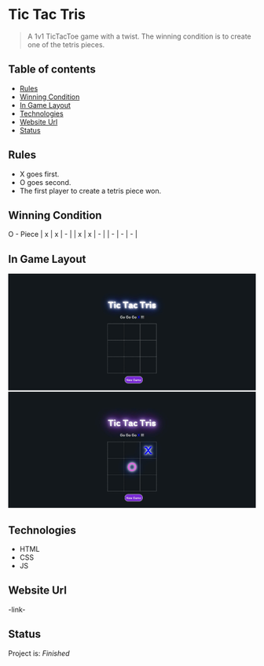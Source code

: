 # Tic Tac Tris
> A 1v1 TicTacToe game with a twist. The winning condition is to create one of the tetris pieces.

## Table of contents
* [Rules](#rules)
* [Winning Condition](#winning-condition)
* [In Game Layout](#in-game-layout)
* [Technologies](#technologies)
* [Website Url](#website-url)
* [Status](#status)


## Rules
* X goes first.
* O goes second.
* The first player to create a tetris piece won.

## Winning Condition
O - Piece
| x | x | - |
| x | x | - |
| - | - | - |

## In Game Layout
![photo-one](./img/photo1.jpg)
![photo-two](./img/photo2.jpg)

## Technologies
* HTML
* CSS
* JS

## Website Url
-link-

## Status
Project is: _Finished_
